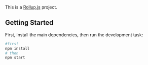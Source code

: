 This is a [Rollup.js](https://rollupjs.org/guide/en/) project.

## Getting Started

First, install the main dependencies, then run the development task:

```bash
#first
npm install
# then
npm start
```